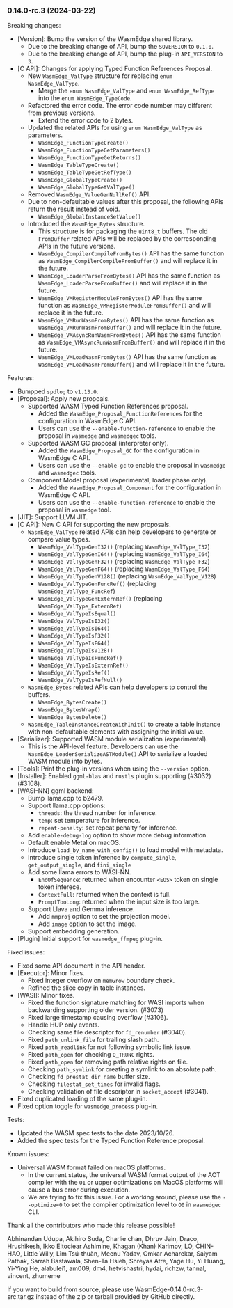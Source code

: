 ### 0.14.0-rc.3 (2024-03-22)

Breaking changes:

* [Version]: Bump the version of the WasmEdge shared library.
  * Due to the breaking change of API, bump the `SOVERSION` to `0.1.0`.
  * Due to the breaking change of API, bump the plug-in `API_VERSION` to `3`.
* [C API]: Changes for applying Typed Function References Proposal.
  * New `WasmEdge_ValType` structure for replacing `enum WasmEdge_ValType`.
    * Merge the `enum WasmEdge_ValType` and `enum WasmEdge_RefType` into the `enum WasmEdge_TypeCode`.
  * Refactored the error code. The error code number may different from previous versions.
    * Extend the error code to 2 bytes.
  * Updated the related APIs for using `enum WasmEdge_ValType` as parameters.
    * `WasmEdge_FunctionTypeCreate()`
    * `WasmEdge_FunctionTypeGetParameters()`
    * `WasmEdge_FunctionTypeGetReturns()`
    * `WasmEdge_TableTypeCreate()`
    * `WasmEdge_TableTypeGetRefType()`
    * `WasmEdge_GlobalTypeCreate()`
    * `WasmEdge_GlobalTypeGetValType()`
  * Removed `WasmEdge_ValueGenNullRef()` API.
  * Due to non-defaultable values after this proposal, the following APIs return the result instead of void.
    * `WasmEdge_GlobalInstanceSetValue()`
  * Introduced the `WasmEdge_Bytes` structure.
    * This structure is for packaging the `uint8_t` buffers. The old `FromBuffer` related APIs will be replaced by the corresponding APIs in the future versions.
    * `WasmEdge_CompilerCompileFromBytes()` API has the same function as `WasmEdge_CompilerCompileFromBuffer()` and will replace it in the future.
    * `WasmEdge_LoaderParseFromBytes()` API has the same function as `WasmEdge_LoaderParseFromBuffer()` and will replace it in the future.
    * `WasmEdge_VMRegisterModuleFromBytes()` API has the same function as `WasmEdge_VMRegisterModuleFromBuffer()` and will replace it in the future.
    * `WasmEdge_VMRunWasmFromBytes()` API has the same function as `WasmEdge_VMRunWasmFromBuffer()` and will replace it in the future.
    * `WasmEdge_VMAsyncRunWasmFromBytes()` API has the same function as `WasmEdge_VMAsyncRunWasmFromBuffer()` and will replace it in the future.
    * `WasmEdge_VMLoadWasmFromBytes()` API has the same function as `WasmEdge_VMLoadWasmFromBuffer()` and will replace it in the future.

Features:

* Bumpped `spdlog` to `v1.13.0`.
* [Proposal]: Apply new propoals.
  * Supported WASM Typed Function References proposal.
    * Added the `WasmEdge_Proposal_FunctionReferences` for the configuration in WasmEdge C API.
    * Users can use the `--enable-function-reference` to enable the proposal in `wasmedge` and `wasmedgec` tools.
  * Supported WASM GC proposal (interpreter only).
    * Added the `WasmEdge_Proposal_GC` for the configuration in WasmEdge C API.
    * Users can use the `--enable-gc` to enable the proposal in `wasmedge` and `wasmedgec` tools.
  * Component Model proposal (experimental, loader phase only).
    * Added the `WasmEdge_Proposal_Component` for the configuration in WasmEdge C API.
    * Users can use the `--enable-function-reference` to enable the proposal in `wasmedge` tool.
* [JIT]: Support LLVM JIT.
* [C API]: New C API for supporting the new proposals.
  * `WasmEdge_ValType` related APIs can help developers to generate or compare value types.
    * `WasmEdge_ValTypeGenI32()` (replacing `WasmEdge_ValType_I32`)
    * `WasmEdge_ValTypeGenI64()` (replacing `WasmEdge_ValType_I64`)
    * `WasmEdge_ValTypeGenF32()` (replacing `WasmEdge_ValType_F32`)
    * `WasmEdge_ValTypeGenF64()` (replacing `WasmEdge_ValType_F64`)
    * `WasmEdge_ValTypeGenV128()` (replacing `WasmEdge_ValType_V128`)
    * `WasmEdge_ValTypeGenFuncRef()` (replacing `WasmEdge_ValType_FuncRef`)
    * `WasmEdge_ValTypeGenExternRef()` (replacing `WasmEdge_ValType_ExternRef`)
    * `WasmEdge_ValTypeIsEqual()`
    * `WasmEdge_ValTypeIsI32()`
    * `WasmEdge_ValTypeIsI64()`
    * `WasmEdge_ValTypeIsF32()`
    * `WasmEdge_ValTypeIsF64()`
    * `WasmEdge_ValTypeIsV128()`
    * `WasmEdge_ValTypeIsFuncRef()`
    * `WasmEdge_ValTypeIsExternRef()`
    * `WasmEdge_ValTypeIsRef()`
    * `WasmEdge_ValTypeIsRefNull()`
  * `WasmEdge_Bytes` related APIs can help developers to control the buffers.
    * `WasmEdge_BytesCreate()`
    * `WasmEdge_BytesWrap()`
    * `WasmEdge_BytesDelete()`
  * `WasmEdge_TableInstanceCreateWithInit()` to create a table instance with non-defaultable elements with assigning the initial value.
* [Serializer]: Supported WASM module serialization (experimental).
  * This is the API-level feature. Developers can use the `WasmEdge_LoaderSerializeASTModule()` API to serialize a loaded WASM module into bytes.
* [Tools]: Print the plug-in versions when using the `--version` option.
* [Installer]: Enabled `ggml-blas` and `rustls` plugin supporting (#3032) (#3108).
* [WASI-NN] ggml backend:
  * Bump llama.cpp to b2479.
  * Support llama.cpp options:
    * `threads`: the thread number for inference.
    * `temp`: set temperature for inference.
    * `repeat-penalty`: set repeat penalty for inference.
  * Add `enable-debug-log` option to show more debug information.
  * Default enable Metal on macOS.
  * Introduce `load_by_name_with_config()` to load model with metadata.
  * Introduce single token inference by `compute_single`, `get_output_single`, and `fini_single`
  * Add some llama errors to WASI-NN.
    * `EndOfSequence`: returned when encounter `<EOS>` token on single token inferece.
    * `ContextFull`: returned when the context is full.
    * `PromptTooLong`: returned when the input size is too large.
  * Support Llava and Gemma inference.
    * Add `mmproj` option to set the projection model.
    * Add `image` option to set the image.
  * Support embedding generation.
* [Plugin] Initial support for `wasmedge_ffmpeg` plug-in.

Fixed issues:

* Fixed some API document in the API header.
* [Executor]: Minor fixes.
  * Fixed integer overflow on `memGrow` boundary check.
  * Refined the slice copy in table instances.
* [WASI]: Minor fixes.
  * Fixed the function signature matching for WASI imports when backwarding supporting older version. (#3073)
  * Fixed large timestamp causing overflow (#3106).
  * Handle HUP only events.
  * Checking same file descriptor for `fd_renumber` (#3040).
  * Fixed `path_unlink_file` for trailing slash path.
  * Fixed `path_readlink` for not following symbolic link issue.
  * Fixed `path_open` for checking `O_TRUNC` rights.
  * Fixed `path_open` for removing path relative rights on file.
  * Checking `path_symlink` for creating a symlink to an absolute path.
  * Checking `fd_prestat_dir_name` buffer size.
  * Checking `filestat_set_times` for invalid flags.
  * Checking validation of file descriptor in `socket_accept` (#3041).
* Fixed duplicated loading of the same plug-in.
* Fixed option toggle for `wasmedge_process` plug-in.

Tests:

* Updated the WASM spec tests to the date 2023/10/26.
* Added the spec tests for the Typed Function Reference proposal.

Known issues:

* Universal WASM format failed on macOS platforms.
  * In the current status, the universal WASM format output of the AOT compiler with the `O1` or upper optimizations on MacOS platforms will cause a bus error during execution.
  * We are trying to fix this issue. For a working around, please use the `--optimize=0` to set the compiler optimization level to `O0` in `wasmedgec` CLI.

Thank all the contributors who made this release possible!

Abhinandan Udupa, Akihiro Suda, Charlie chan, Dhruv Jain, Draco, Hrushikesh, Ikko Eltociear Ashimine, Khagan (Khan) Karimov, LO, CHIN-HAO, Little Willy, Lîm Tsú-thuàn, Meenu Yadav, Omkar Acharekar, Saiyam Pathak, Sarrah Bastawala, Shen-Ta Hsieh, Shreyas Atre, Yage Hu, Yi Huang, Yi-Ying He, alabulei1, am009, dm4, hetvishastri, hydai, richzw, tannal, vincent, zhumeme

If you want to build from source, please use WasmEdge-0.14.0-rc.3-src.tar.gz instead of the zip or tarball provided by GitHub directly.
